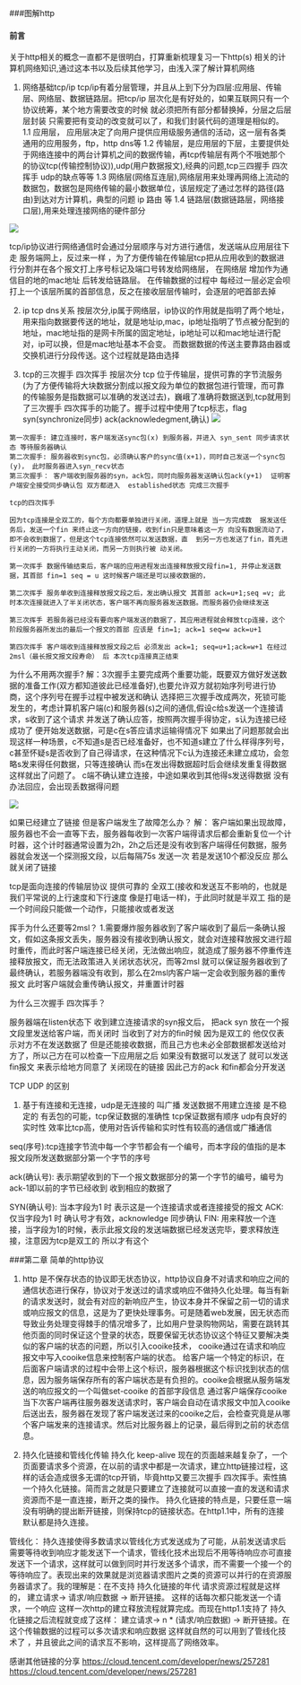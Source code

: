 ###图解http
#### 前言
关于http相关的概念一直都不是很明白，打算重新梳理复习一下http(s) 相关的计算机网络知识,通过这本书以及后续其他学习，由浅入深了解计算机网络

1. 网络基础tcp/ip
tcp/ip有着分层管理，并且从上到下分为四层:应用层、传输层、网络层、数据链路层。把tcp/ip 层次化是有好处的，如果互联网只有一个协议统筹，某个地方需要改变的时候 就必须把所有部分都替换掉，分层之后层层封装 只需要把有变动的改变就可以了，和我们封装代码的道理是相似的。
1.1 应用层， 应用层决定了向用户提供应用级服务通信的活动，这一层有各类通用的应用服务，ftp，http dns等
1.2 传输层，是应用层的下层，主要提供处于网络连接中的两台计算机之间的数据传输，再tcp传输层有两个不哦她那个的协议tcp(传输控制协议)),udp(用户数据报文),经典的问题,tcp三四握手 四次挥手 udp的缺点等等 
1.3 网络层(网络互连层),网络层用来处理再网络上流动的数据包，数据包是网络传输的最小数据单位，该层规定了通过怎样的路径(路由)到达对方计算机，典型的问题 ip 路由 等
1.4 链路层(数据链路层，网络接口层),用来处理连接网络的硬件部分

![](../src/imgs/图解http1.png)

tcp/ip协议进行网络通信时会通过分层顺序与对方进行通信，发送端从应用层往下走 服务端网上，反过来一样
，为了方便传输在传输层tcp把从应用收到的数据进行分割并在各个报文打上序号标记及端口号转发给网络层， 在网络层 增加作为通信目的地的mac地址 后转发给链路层。 在传输数据的过程中 每经过一层必定会呗打上一个该层所属的首部信息，反之在接收层层传输时，会逐层的吧首部去掉

2. ip tcp dns关系
  按层次分,ip属于网络层，ip协议的作用就是指明了两个地址，用来指向数据要传送的地址，就是地址ip,mac，ip地址指明了节点被分配到的地址，mac地址指的是网卡所属的固定地址，ip地址可以和mac地址进行配对，ip可以换，但是mac地址基本不会变。
  而数据数据的传送主要靠路由器或交换机进行分段传送。这个过程就是路由选择 

  3. tcp的三次握手 四次挥手
   按层次分 tcp 位于传输层，提供可靠的字节流服务(为了方便传输将大块数据分割成以报文段为单位的数据包进行管理，而可靠的传输服务是指数据可以准确的发送过去)，巍峨了准确将数据送到,tcp就用到了三次握手 四次挥手的功能了。握手过程中使用了tcp标志，flag syn(synchronize同步) ack(acknowledegment,确认)
   ![](../src/imgs/图解http2.png)

    第一次握手: 建立连接时，客户端发送sync包(x) 到服务器，并进入 syn_sent 同步请求状态 等待服务器确认
    第二次握手: 服务器收到sync包，必须确认客户的sync值(x+1)，同时自己发送一个sync包(y)， 此时服务器进入syn_recv状态
    第三次握手： 客户端收到服务器的syn，ack包，同时向服务器发送确认包ack(y+1)  证明客户端安全接受同步确认包 双方都进入  established状态 完成三次握手

    tcp的四次挥手

    因为tcp连接是全双工的，每个方向都要单独进行关闭，道理上就是 当一方完成数  据发送任务后，发送一个fin 来终止这一方向的链接，收到fin只是意味着这一方 向没有数据流动了，即不会收到数据了，但是这个tcp连接依然可以发送数据，直  到另一方也发送了fin，首先进行关闭的一方将执行主动关闭，而另一方则执行被 动关闭。

    第一次挥手 数据传输结束后，客户端的应用进程发出连接释放报文段fin=1, 并停止发送数据，其首部 fin=1 seq = u 这时候客户端还是可以接收数据的，

    第二次挥手 服务单收到连接释放报文段之后，发出确认报文 其首部 ack=u+1;seq =v; 此时本次连接就进入了半关闭状态，客户端不再向服务器发送数据。而服务器仍会继续发送

    第三次挥手 若服务器已经没有要向客户端发送的数据了，其应用进程就会释放tcp连接，这个阶段服务器所发出的最后一个报文的首部 应该是 fin=1; ack=1 seq=w ack=u+1

    第四次挥手 客户端收到连接释放报文段之后 必须发出 ack=1; seq=u+1;ack=w+1 在经过2msl（最长报文报文段寿命） 后 本次tcp连接真正结束 



 为什么不用两次握手?
 解：3次握手主要完成两个重要功能，既要双方做好发送数据的准备工作(双方都知道彼此已经准备好),也要允许双方就初始序列号进行协商，这个序列号在握手过程中被发送和确认
  选择把三次握手改成两次，死锁可能发生的，考虑计算机客户端(c)和服务器(s)之间的通信,假设c给s发送一个连接请求，s收到了这个请求 并发送了确认应答，按照两次握手得协定，s认为连接已经成功了 便开始发送数据，可是c在s答应请求运输得情况下 如果出了问题那就会出现这样一种场景，c不知道s是否已经准备好，也不知道s建立了什么样得序列号，c甚至怀疑s是否收到了自己得请求，在这种情况下c认为连接还未建立成功，会忽略s发来得任何数据，只等连接确认 而s在发出得数据超时后会继续发重复得数据 这样就出了问题了。 c端不确认建立连接，中途如果收到其他得s发送得数据 没有办法回应，会出现丢数据得问题

 ![](../src/imgs/http3.png)


如果已经建立了链接 但是客户端发生了故障怎么办？
解： 客户端如果出现故障，服务器也不会一直等下去，服务器每收到一次客户端得请求后都会重新复位一个计时器，这个计时器通常设置为2h，2h之后还是没有收到客户端得任何数据，服务器就会发送一个探测报文段，以后每隔75s 发送一次 若是发送10个都没反应 那么就关闭了链接

tcp是面向连接的传输层协议 提供可靠的 全双工(接收和发送互不影响的，也就是我们平常说的上行速度和下行速度 像是打电话一样)，于此同时就是半双工 指的是一个时间段只能做一个动作，只能接收或者发送 


挥手为什么还要等2msl？ 
1.需要爆炸服务器收到了客户端收到了最后一条确认报文，假如这条报文丢失，服务器没有接收到确认报文，就会对连接释放报文进行超时重传，而此时客户端连接已经关闭，无法做出响应，就造成了服务器不停重传连接释放报文，而无法政策进入关闭状态状况，而等2msl 就可以保证服务器收到了最终确认，若服务器端没有收到，那么在2msl内客户端一定会收到服务器的重传报文 此时客户端就会重传确认报文，并重置计时器

为什么三次握手 四次挥手？

服务器端在listen状态下 收到建立连接请求的syn报文后， 把ack syn 放在一个报文段里发送给客户端，而关闭时 当收到了对方的fin时候 因为是双工的 他仅仅表示对方不在发送数据了 但是还能接收数据，而且己方也未必全部数据都发送给对方了，所以己方在可以检查一下应用层之后 如果没有数据可以发送了 就可以发送fin报文 来表示给地方同意了 关闭现在的链接 因此己方的ack 和fin都会分开发送


TCP UDP 的区别
1. 基于有连接和无连接，udp是无连接的 叫广播 发送数据不用建立连接 是不稳定的 有丢包的可能，tcp保证数据的准确性 tcp保证数据有顺序 udp有良好的实时性 效率比tcp高，使用对告诉传输和实时性有较高的通信或广播通信



 seq(序号):tcp连接字节流中每一个字节都会有一个编号，而本字段的值指的是本报文段所发送数据部分第一个字节的序号

 ack(确认号): 表示期望收到的下一个报文数据部分的第一个字节的编号，编号为ack-1即以前的字节已经收到 收到相应的数据了

 SYN(确认号): 当本字段为1 时 表示这是一个连接请求或者连接接受的报文
 ACK: 仅当字段为1 时 确认号才有效，acknowledge 同步确认
 FIN: 用来释放一个连接，当字段为1的时候，表示此报文段的发送端数据已经发送完毕，要求释放连接，注意因为tcp是双工的 所以才有这个 


###第二章 简单的http协议
1. http 是不保存状态的协议即无状态协议，http协议自身不对请求和响应之间的通信状态进行保存，协议对于发送过的请求或响应不做持久化处理。每当有新的请求发送时，就会有对应的新响应产生，协议本身并不保留之前一切的请求或响应报文的信息，这是为了更快处理事务。可是随着web发展，因无状态而导致业务处理变得棘手的情况增多了，比如用户登录购物网站，需要在跳转其他页面的同时保证这个登录的状态，既要保留无状态协议这个特征又要解决类似的客户端的状态的问题，所以引入cooike技术， cooike通过在请求和响应报文中写入cooike信息来控制客户端的状态。 给客户端一个特定的标识，在后面客户端请求的过程中会带上这个标识，服务器根据这个标识找到状态的信息，因为服务端保存所有的客户端状态是有负担的。cooike会根据从服务端发送的响应报文的一个叫做set-cooike 的首部字段信息 通过客户端保存cooike 当下次客户端再往服务器发送请求时，客户端会自动在请求报文中加入cooike后送出去，服务器在发现了客户端发送过来的cooike之后，会检查究竟是从哪个客户端发来的连接请求。然后对比服务器上的记录，最后得到之前的状态信息。

2. 持久化链接和管线化传输
持久化 keep-alive 现在的页面越来越复杂了，一个页面要请求多个资源，在以前的请求中都是一次请求，建立http链接过程，这样的话会造成很多无谓的tcp开销，毕竟http又要三次握手 四次挥手。索性搞一个持久化链接。简而言之就是只要建立了连接就可以直接一直的发送和请求资源而不是一直连接，断开之类的操作。   持久化链接的特点是，只要任意一端没有明确的提出断开链接，则保持tcp的链接状态。在http1.1中，所有的连接默认都是持久连接。

管线化： 持久连接使得多数请求以管线化方式发送成为了可能，从前发送请求后需要等待收到响应才能发送下一个请求，管线化技术出现后不用等待响应亦可直接发送下一个请求，这样就可以做到同时并行发送多个请求，而不需要一个接一个的等待响应了。表现出来的效果就是浏览器请求图片之类的资源可以并行的在资源服务器请求了。我的理解是：在不支持 持久化链接的年代
请求资源过程就是这样的， 建立请求-> 请求/响应数据 -> 断开链接。  这样的话每次都只能发送一个请求，一个响应 这样一次http的建立释放流程就算完成。而现在http1.1支持了 持久化链接之后流程就变成了这样： 建立请求-> n * (请求/响应数据) -> 断开链接。在这个传输数据的过程可以多次请求和响应数据 这样就自然的可以用到了管线化技术了 ，并且彼此之间的请求互不影响，这样提高了网络效率。





感谢其他链接的分享
https://cloud.tencent.com/developer/news/257281
https://cloud.tencent.com/developer/news/257281